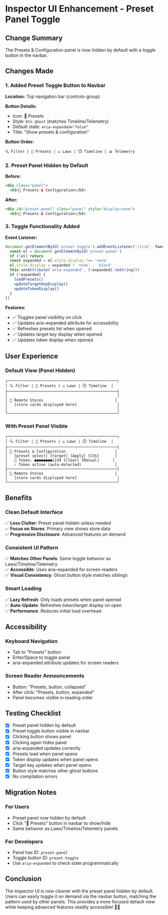 # Inspector UI Enhancement - Preset Panel Toggle

## Change Summary
The Presets & Configuration panel is now hidden by default with a toggle button in the navbar.

## Changes Made

### 1. Added Preset Toggle Button to Navbar

**Location:** Top navigation bar (controls-group)

**Button Details:**
- Icon: 🎨 Presets
- Style: `btn ghost` (matches Timeline/Telemetry)
- Default state: `aria-expanded="false"`
- Title: "Show presets & configuration"

**Button Order:**
```
🔍 Filter | 🎨 Presets | ⚖️ Laws | ⏱️ Timeline | 📊 Telemetry
```

### 2. Preset Panel Hidden by Default

**Before:**
```html
<div class="panel">
  <h3>🎨 Presets & Configuration</h3>
```

**After:**
```html
<div id="preset-panel" class="panel" style="display:none">
  <h3>🎨 Presets & Configuration</h3>
```

### 3. Toggle Functionality Added

**Event Listener:**
```javascript
document.getElementById('preset-toggle').addEventListener('click', function(){
  const el = document.getElementById('preset-panel')
  if (!el) return
  const expanded = el.style.display !== 'none'
  el.style.display = expanded ? 'none' : 'block'
  this.setAttribute('aria-expanded', (!expanded).toString())
  if (!expanded) { 
    loadPresets()
    updateTargetKeyDisplay()
    updateTokenDisplay()
  }
})
```

**Features:**
- ✅ Toggles panel visibility on click
- ✅ Updates aria-expanded attribute for accessibility
- ✅ Refreshes presets list when opened
- ✅ Updates target key display when opened
- ✅ Updates token display when opened

## User Experience

### Default View (Panel Hidden)
```
┌─────────────────────────────────────────────────┐
│ 🔍 Filter | 🎨 Presets | ⚖️ Laws | ⏱️ Timeline  │
├─────────────────────────────────────────────────┤
│                                                 │
│ 💾 Remote Stores                                │
│   [store cards displayed here]                  │
│                                                 │
└─────────────────────────────────────────────────┘
```

### With Preset Panel Visible
```
┌─────────────────────────────────────────────────┐
│ 🔍 Filter | 🎨 Presets | ⚖️ Laws | ⏱️ Timeline  │
├─────────────────────────────────────────────────┤
│ 🎨 Presets & Configuration                      │
│   [preset select] [target] [Apply] [CSS]       │
│   🔐 Token: ●●●●●●●●1234 [Clear] [Manual]      │
│   ✓ Token active (auto-detected)               │
├─────────────────────────────────────────────────┤
│ 💾 Remote Stores                                │
│   [store cards displayed here]                  │
└─────────────────────────────────────────────────┘
```

## Benefits

### Clean Default Interface
✅ **Less Clutter**: Preset panel hidden unless needed  
✅ **Focus on Stores**: Primary view shows store data  
✅ **Progressive Disclosure**: Advanced features on demand  

### Consistent UI Pattern
✅ **Matches Other Panels**: Same toggle behavior as Laws/Timeline/Telemetry  
✅ **Accessible**: Uses aria-expanded for screen readers  
✅ **Visual Consistency**: Ghost button style matches siblings  

### Smart Loading
✅ **Lazy Refresh**: Only loads presets when panel opened  
✅ **Auto-Update**: Refreshes token/target display on open  
✅ **Performance**: Reduces initial load overhead  

## Accessibility

### Keyboard Navigation
- Tab to "Presets" button
- Enter/Space to toggle panel
- aria-expanded attribute updates for screen readers

### Screen Reader Announcements
- Button: "Presets, button, collapsed"
- After click: "Presets, button, expanded"
- Panel becomes visible in reading order

## Testing Checklist

- [x] Preset panel hidden by default
- [x] Preset toggle button visible in navbar
- [x] Clicking button shows panel
- [x] Clicking again hides panel
- [x] aria-expanded updates correctly
- [x] Presets load when panel opens
- [x] Token display updates when panel opens
- [x] Target key updates when panel opens
- [x] Button style matches other ghost buttons
- [x] No compilation errors

## Migration Notes

### For Users
- Preset panel now hidden by default
- Click "🎨 Presets" button in navbar to show/hide
- Same behavior as Laws/Timeline/Telemetry panels

### For Developers
- Panel has ID: `preset-panel`
- Toggle button ID: `preset-toggle`
- Use `aria-expanded` to check state programmatically

## Conclusion

The inspector UI is now cleaner with the preset panel hidden by default. Users can easily toggle it on demand via the navbar button, matching the pattern used by other panels. This provides a more focused default view while keeping advanced features readily accessible! 🎨✨
